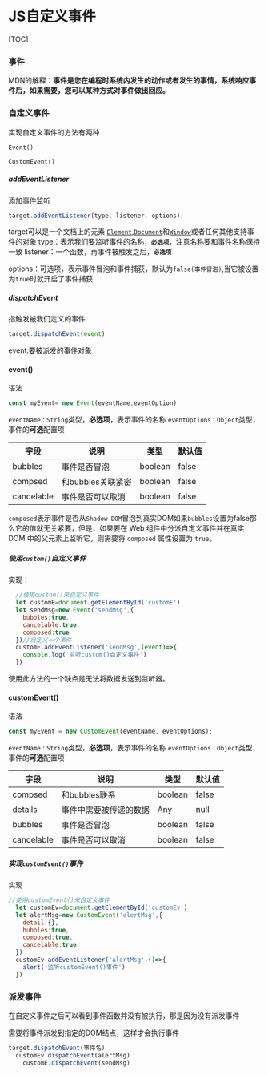# JS自定义事件



[TOC]

### 事件

MDN的解释：**事件是您在编程时系统内发生的动作或者发生的事情，系统响应事件后，如果需要，您可以某种方式对事件做出回应。**

### 自定义事件

实现自定义事件的方法有两种

`Event()`

`CustomEvent()`

##### addEventListener

添加事件监听

```js
target.addEventListener(type, listener, options);
```

target可以是一个文档上的元素 [`Element`](https://link.juejin.cn?target=https%3A%2F%2Fdeveloper.mozilla.org%2Fzh-CN%2Fdocs%2FWeb%2FAPI%2FElement),[`Document`](https://link.juejin.cn?target=https%3A%2F%2Fdeveloper.mozilla.org%2Fzh-CN%2Fdocs%2FWeb%2FAPI%2FDocument)和[`Window`](https://link.juejin.cn?target=https%3A%2F%2Fdeveloper.mozilla.org%2Fzh-CN%2Fdocs%2FWeb%2FAPI%2FWindow)或者任何其他支持事件的对象
type：表示我们要监听事件的名称，**`必选项`**，注意名称要和事件名称保持一致
listener：一个函数，再事件被触发之后，**`必选项`**

options：可选项，表示事件冒泡和事件捕获，默认为`false(事件冒泡)`,当它被设置为`true`时就开启了事件捕获

##### dispatchEvent

指触发被我们定义的事件

```js
target.dispatchEvent(event)
```

event:要被派发的事件对象

#### event()

语法

```js
const myEvent= new Event(eventName,eventOption)
```

`eventName` : `String`类型，**必选项**，表示事件的名称
`eventOptions` : `Object`类型，事件的**可选**配置项

| 字段       | 说明              | 类型    | 默认值 |
| ---------- | ----------------- | ------- | ------ |
| bubbles    | 事件是否冒泡      | boolean | false  |
| compsed    | 和bubbles关联紧密 | boolean | false  |
| cancelable | 事件是否可以取消  | boolean | false  |

`composed`表示事件是否从`Shadow DOM`冒泡到真实DOM如果`bubbles`设置为false那么它的值就无关紧要，但是，如果要在 Web 组件中分派自定义事件并在真实 DOM 中的父元素上监听它，则需要将 `composed` 属性设置为 `true`。

##### 使用`custom()`自定义事件

实现：

```js
  //使用custom()来自定义事件
  let customE=document.getElementById('customE')
  let sendMsg=new Event('sendMsg',{
    bubbles:true,
    cancelable:true,
    composed:true
  })//自定义一个事件
  customE.addEventListener('sendMsg',(event)=>{
    console.log('监听custom()自定义事件')
  })
```

使用此方法的一个缺点是无法将数据发送到监听器。

#### customEvent()

语法

```js
const myEvent = new CustomEvent(eventName, eventOptions);
```

`eventName` : `String`类型，**必选项**，表示事件的名称
`eventOptions` : `Object`类型，事件的**可选**配置项

| 字段       | 说明                   | 类型    | 默认值 |
| ---------- | ---------------------- | ------- | ------ |
| compsed    | 和bubbles联系          | boolean | false  |
| details    | 事件中需要被传递的数据 | Any     | null   |
| bubbles    | 事件是否冒泡           | boolean | false  |
| cancelable | 事件是否可以取消       | boolean | false  |

##### 实现`customEvent()`事件

实现

```js
//使用customEvent()来自定义事件
  let customEv=document.getElementById('customEv')
  let alertMsg=new CustomEvent('alertMsg',{
    detail:{},
    bubbles:true,
    composed:true,
    cancelable:true
  })
  customEv.addEventListener('alertMsg',()=>{
    alert('监听customEvent()事件')
  })
```

### 派发事件

在自定义事件之后可以看到事件函数并没有被执行，那是因为没有派发事件

需要将事件派发到指定的DOM结点，这样才会执行事件

```js
target.dispatchEvent(事件名)
  customEv.dispatchEvent(alertMsg)
    customE.dispatchEvent(sendMsg)
```



